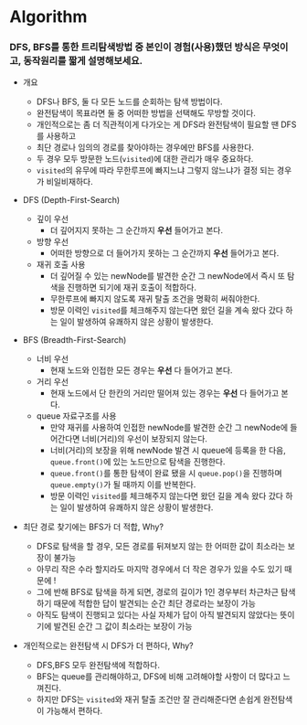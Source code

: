 # Algorithm

### DFS, BFS를 통한 트리탐색방법 중 본인이 경험(사용)했던 방식은 무엇이고, 동작원리를 짧게 설명해보세요.

- 개요
    - DFS나 BFS, 둘 다 모든 노드를 순회하는 탐색 방법이다.
    - 완전탐색이 목표라면 둘 중 어떠한 방법을 선택해도 무방할 것이다.
    - 개인적으로는 좀 더 직관적이게 다가오는 게 DFS라 완전탐색이 필요할 땐 DFS를 사용하고
    - 최단 경로나 임의의 경로를 찾아야하는 경우에만 BFS를 사용한다.
    - 두 경우 모두 방문한 노드(`visited`)에 대한 관리가 매우 중요하다. 
    - `visited`의 유무에 따라 무한루프에 빠지느냐 그렇지 않느냐가 결정 되는 경우가 비일비재하다.
    
- DFS (Depth-First-Search)
    - 깊이 우선
        - 더 깊어지지 못하는 그 순간까지 **우선** 들어가고 본다.
    - 방향 우선
        - 어떠한 방향으로 더 들어가지 못하는 그 순간까지 **우선** 들어가고 본다.
    - 재귀 호출 사용
        - 더 깊어질 수 있는 newNode를 발견한 순간 그 newNode에서 즉시 또 탐색을 진행하면 되기에 재귀 호출이 적합하다.
        - 무한루프에 빠지지 않도록 재귀 탈출 조건을 명확히 써줘야한다.
        - 방문 이력인 `visited`를 체크해주지 않는다면 왔던 길을 계속 왔다 갔다 하는 일이 발생하여 유쾌하지 않은 상황이 발생한다.
        
- BFS (Breadth-First-Search)
    - 너비 우선
        - 현재 노드와 인접한 모든 경우는 **우선** 다 들어가고 본다.
    - 거리 우선
        - 현재 노드에서 단 한칸의 거리만 떨어져 있는 경우는 **우선** 다 들어가고 본다.
    - queue 자료구조를 사용
        - 만약 재귀를 사용하여 인접한 newNode를 발견한 순간 그 newNode에 들어간다면 너비(거리)의 우선이 보장되지 않는다.
        - 너비(거리)의 보장을 위해 newNode 발견 시 queue에 등록을 한 다음, `queue.front()`에 있는 노드만으로 탐색을 진행한다.
        - `queue.front()`를 통한 탐색이 완료 됐을 시 `queue.pop()`을 진행하며 `queue.empty()`가 될 때까지 이를 반복한다.
        - 방문 이력인 `visited`를 체크해주지 않는다면 왔던 길을 계속 왔다 갔다 하는 일이 발생하여 유쾌하지 않은 상황이 발생한다.
        
- 최단 경로 찾기에는 BFS가 더 적합, Why?
    - DFS로 탐색을 할 경우, 모든 경로를 뒤져보지 않는 한 어떠한 값이 최소라는 보장이 불가능
    - 아무리 작은 수라 할지라도 마지막 경우에서 더 작은 경우가 있을 수도 있기 때문에 !
    - 그에 반해 BFS로 탐색을 하게 되면, 경로의 길이가 1인 경우부터 차근차근 탐색하기 때문에 적합한 답이 발견되는 순간 최단 경로라는 보장이 가능
    - 아직도 탐색이 진행되고 있다는 사실 자체가 답이 아직 발견되지 않았다는 뜻이기에 발견된 순간 그 값이 최소라는 보장이 가능
    
- 개인적으로는 완전탐색 시 DFS가 더 편하다, Why?
    - DFS,BFS 모두 완전탐색에 적합하다.
    - BFS는 queue를 관리해야하고, DFS에 비해 고려해야할 사항이 더 많다고 느껴진다.
    - 하지만 DFS는 `visited`와 재귀 탈출 조건만 잘 관리해준다면 손쉽게 완전탐색이 가능해서 편하다.